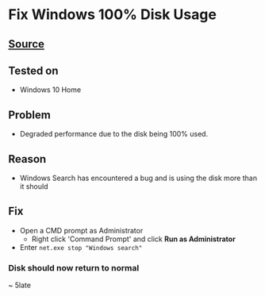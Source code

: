 # Fix Windows 100% Disk Usage

## [Source](https://www.cleverfiles.com/howto/100-disk-usage-windows-10.html)

## Tested on

- Windows 10 Home

## Problem

- Degraded performance due to the disk being 100% used.

## Reason

- Windows Search has encountered a bug and is using the disk more than it should

## Fix

- Open a CMD prompt as Administrator
    - Right click 'Command Prompt' and click **Run as Administrator**
- Enter ``net.exe stop "Windows search"``

### Disk should now return to normal

~ 5late